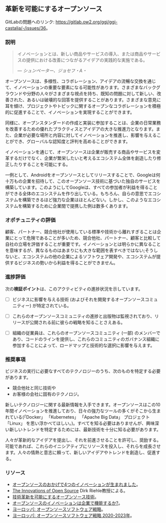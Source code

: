 ## 革新を可能にするオープンソース

GitLabの問題へのリンク: <https://gitlab.ow2.org/ggi/ggi-castalia/-/issues/36>。

### 説明

> イノベーションとは、新しい商品やサービスの導入、または商品やサービスの提供における改善につながるアイデアの実践的な実施である。
>
> &mdash; <cite>シュンペーター、ジョセフ・A・</cite>

オープンソースは、多様性、コラボレーション、アイデアの流暢な交換を通じて、イノベーションの重要な要素になる可能性があります。さまざまなバックグラウンドや分野の人々がさまざまな視点を持ち、既知の問題に対して新しい、改善された、あるいは破壊的な回答を提供することがあります。さまざまな意見に耳を傾け、プロジェクトやトピックに関するオープンなコラボレーションを積極的に促進することで、イノベーションを実現することができます。

同様に、オープンスタンダードの作成と実装に参加することは、企業の日常業務を改善するための優れたプラクティスとアイデアの大きな推進力となります。また、企業が必要な場所と内容に対してイノベーションを推進し、影響を与えることができ、グローバルな認知度と評判を高めることができます。

イノベーションを通じて、オープンソースは企業が販売する商品やサービスを変革するだけでなく、企業が繁栄したいと考えるエコシステム全体を創造したり修正したりすることを可能にする。

一例として、Androidをオープンソースとしてリリースすることで、Googleは何十万もの企業を招待して、このオープンソース技術に基づいた独自のサービスを構築しています。このようにしてGoogleは、すべての参加者が利益を得ることができる全体のエコシステムを作り出している。もちろん、自らの意思でエコシステムを構築できるほど強力な企業はほとんどない。しかし、このようなエコシステムを構築するために企業間で提携した例は数多くあります。


### オポチュニティの評価

顧客、パートナー、競合他社が使用している標準や技術から離れすぎることは企業にとって危険であることが多いため、競合他社、パートナー、顧客と比較して自社の立場を評価することが重要です。イノベーションとは明らかに異なることを意味するが、異なるものはあまりにも大きな範囲を表すべきではない;そうしないと、エコシステムの他の企業によるソフトウェア開発や、エコシステムが提供するビジネスの勢いから利益を得ることができません。


### 進捗評価

次の**検証ポイント**は、このアクティビティの進捗状況を示しています。
- [ ] ビジネスに影響を与える技術 (およびそれを開発するオープンソースコミュニティー) が特定されている。
- [ ] これらのオープンソースコミュニティの進捗と出版物は監視されており、リリースが公開される前に彼らの戦略を知ることさえある。
- [ ] 組織の従業員は、これらのオープンソースコミュニティ (一部) のメンバーであり、コードのラインを提供し、これらのコミュニティのガバナンス組織に参加することによって、ロードマップと技術的な選択に影響を与えます。


### 推奨事項

ビジネスの実行に必要なすべてのテクノロジーのうち、次のものを特定する必要があります。
* 競合他社と同じ技術や
* お客様の会社に固有のテクノロジ。

新しいテクノロジーに関する最新情報を入手できます。オープンソースはこの10年間イノベーションを推進しており、日々の強力なツールの多くがそこから生まれている(「Docker」 「Kubernetes」 「Apache Big Data」 プロジェクト 「Linux」 を思い浮かべてほしい。)。すべてを知る必要はありませんが、興味深い新しいトレンドを特定するためには、最新技術を十分に知る必要があります。

人々が革新的なアイデアを提出し、それを前進させることを許可し、奨励する。可能であれば、これらのイニシアティブにリソースを投入し、それらを成長させます。人々の情熱と意志に頼って、新しいアイデアやトレンドを創造し、促進する。

### リソース

* [オープンソースのおかげで4つのイノベーションが生まれました](https://www.techrepublic.com/article/4-innovations-we-owe-to-open-source/)。
* [The Innovations of Open Source](https://dirkriehle.com/publications/2019-selected/the-innovations-of-open-source/) Dirk Riehle教授による。
* [技術革新を可能にするオープンソース技術](https://www.raconteur.net/technology/cloud/open-source-technology/)。
* [オープンソースのイノベーションは企業で機能するか?](https://www.threefivetwo.com/blog/can-open-source-innovation-work-in-the-enterprise)。
* [ヨーロッパ: オープンソースソフトウェア戦略](https://ec.europa.eu/info/departments/informatics/open-source-software-strategy_en#opensourcesoftwarestrategy)。
* [ヨーロッパ: オープンソースソフトウェア戦略 2020-2023年](https://ec.europa.eu/info/sites/default/files/en_ec_open_source_strategy_2020-2023.pdf)。
